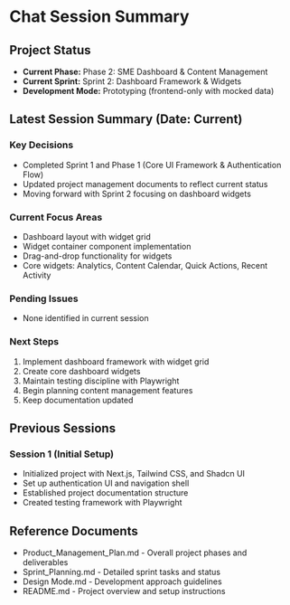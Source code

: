 # Chat Session Summary

## Project Status

- **Current Phase:** Phase 2: SME Dashboard & Content Management
- **Current Sprint:** Sprint 2: Dashboard Framework & Widgets
- **Development Mode:** Prototyping (frontend-only with mocked data)

## Latest Session Summary (Date: Current)

### Key Decisions
- Completed Sprint 1 and Phase 1 (Core UI Framework & Authentication Flow)
- Updated project management documents to reflect current status
- Moving forward with Sprint 2 focusing on dashboard widgets

### Current Focus Areas
- Dashboard layout with widget grid
- Widget container component implementation
- Drag-and-drop functionality for widgets
- Core widgets: Analytics, Content Calendar, Quick Actions, Recent Activity

### Pending Issues
- None identified in current session

### Next Steps
1. Implement dashboard framework with widget grid
2. Create core dashboard widgets
3. Maintain testing discipline with Playwright
4. Begin planning content management features
5. Keep documentation updated

## Previous Sessions

### Session 1 (Initial Setup)
- Initialized project with Next.js, Tailwind CSS, and Shadcn UI
- Set up authentication UI and navigation shell
- Established project documentation structure
- Created testing framework with Playwright

## Reference Documents

- Product_Management_Plan.md - Overall project phases and deliverables
- Sprint_Planning.md - Detailed sprint tasks and status
- Design Mode.md - Development approach guidelines
- README.md - Project overview and setup instructions